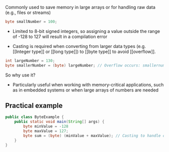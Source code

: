 Commonly used to save memory in large arrays or for handling raw data (e.g., files or streams)
``` java
byte smallNumber = 100;
```

- Limited to 8-bit signed integers, so assigning a value outside the range of -128 to 127 will result in a compilation error

- Casting is required when converting from larger data types (e.g. [[Integer type]] or [[long type]]) to [[byte type]] to avoid [[overflow]].

``` java
int largeNumber = 130;
byte smallerNumber = (byte) largeNumber; // Overflow occurs: smallernumber = -126
```

So why use it? 
- Particularly useful when working with memory-critical applications, such as in embedded systems or when large arrays of numbers are needed
## Practical example
``` java
public class ByteExample {
	public static void main(String[] args) {
		byte minValue = -128
		byte maxValue = 127;
		byte sum = (byte) (minValue + maxValue); // Casting to handle overflow
	}
}
```